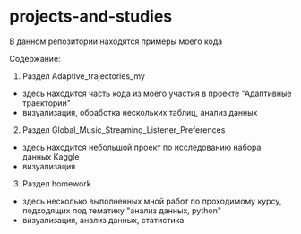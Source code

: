# projects-and-studies
В данном репозитории находятся примеры моего кода

Содержание:
1. Раздел Adaptive_trajectories_my
- здесь находится часть кода из моего участия в проекте "Адаптивные траектории"
- визуализация, обработка нескольких таблиц, анализ данных

2. Раздел Global_Music_Streaming_Listener_Preferences 
- здесь находится небольшой проект по исследованию набора данных Kaggle
- визуализация

3. Раздел homework
- здесь несколько выполненных мной работ по проходимому курсу, подходящих под тематику "анализ данных, python" 
- визуализация, анализ данных, статистика
